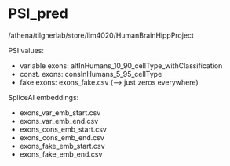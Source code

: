 # PSI_pred

/athena/tilgnerlab/store/lim4020/HumanBrainHippProject

PSI values:
- variable exons: altInHumans_10_90_cellType_withClassification
- const. exons: consInHumans_5_95_cellType
- fake exons: exons_fake.csv (--> just zeros everywhere)

SpliceAI embeddings: 
- exons_var_emb_start.csv
- exons_var_emb_end.csv
- exons_cons_emb_start.csv
- exons_cons_emb_end.csv
- exons_fake_emb_start.csv
- exons_fake_emb_end.csv


